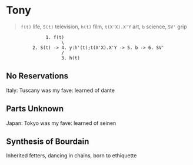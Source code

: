 # Tony

> `f(t)` life, `S(t)` television, `h(t)` film, `t(X'X).X'Y` art, `b` science, `SV'` grip

                   1. f(t)
                         \
              2. S(t) -> 4. y:h'(t);t(X'X).X'Y -> 5. b -> 6. SV'
                         /
                         3. h(t)

## No Reservations
Italy: Tuscany was my fave: learned of dante 

## Parts Unknown
Japan: Tokyo was my fave: learned of seinen

## Synthesis of Bourdain
Inherited fetters, dancing in chains, born to ethiquette
